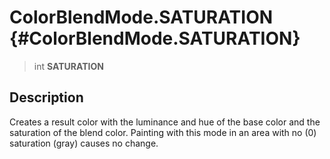 ColorBlendMode.SATURATION {#ColorBlendMode.SATURATION}
=========================

> int **SATURATION**

Description
-----------

Creates a result color with the luminance and hue of the base color and
the saturation of the blend color. Painting with this mode in an area
with no (0) saturation (gray) causes no change.
